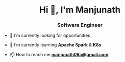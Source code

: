 <h1 align="center">Hi 👋, I'm Manjunath</h1>
<h3 align="center">Software Engineer</h3>

- 🔭 I’m currently looking for opportunities

- 🌱 I’m currently learning **Apache Spark** & **K8s**


- 📫 How to reach me **manjunath06a@gmail.com**


